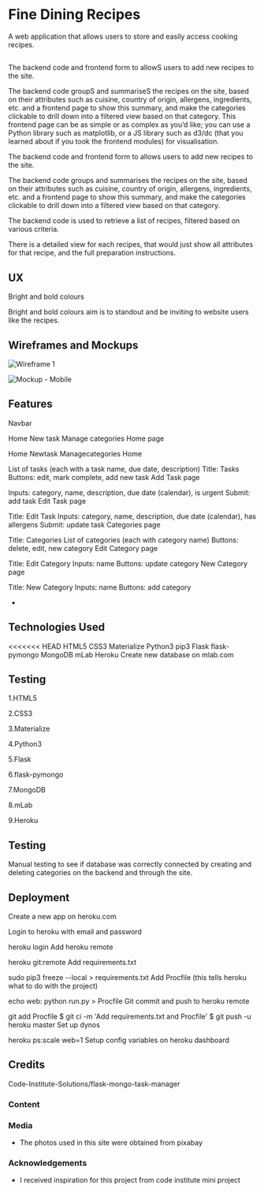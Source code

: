 # Fine Dining Recipes

A web application that allows users to store and easily access cooking recipes.

##
The backend code and frontend form to allowS users to add new recipes to the site.

The backend code  groupS and summariseS the recipes on the site, based on their attributes such as cuisine, country of origin, allergens, ingredients, etc. and a frontend page to show this summary, and make the categories clickable to drill down into a filtered view based on that category. This frontend page can be as simple or as complex as you’d like; you can use a Python library such as matplotlib, or a JS library such as d3/dc (that you learned about if you took the frontend modules) for visualisation.

The backend code and frontend form to allows users to add new recipes to the site.

The backend code  groups and summarises the recipes on the site, based on their attributes such as cuisine, country of origin, allergens, ingredients, etc. and a frontend page to show this summary, and make the categories clickable to drill down into a filtered view based on that category. 


The backend code is used to retrieve a list of recipes, filtered based on various criteria.

There is a detailed view for each recipes, that would just show all attributes for that recipe, and the full preparation instructions.
 
## UX



Bright and bold colours 

Bright and bold colours aim is to standout and be inviting to website users like the recipes.

## Wireframes and Mockups


![Wireframe 1](https://github.com/vmgwembere/fine-dining-recipes/blob/master/static/images/20190217_153945.jpg)



![Mockup - Mobile](https://github.com/vmgwembere/fine-dining-recipes/blob/master/static/images/20190217_153856.jpg)


## Features
Navbar


Home New task Manage categories Home page

Home Newtask Managecategories Home 


List of tasks (each with a task name, due date, description) Title: Tasks Buttons: edit, mark complete, add new task Add Task page

Inputs: category, name, description, due date (calendar), is urgent Submit: add task Edit Task page

Title: Edit Task Inputs: category, name, description, due date (calendar), has allergens Submit: update task Categories page

Title: Categories List of categories (each with category name) Buttons: delete, edit, new category Edit Category page

Title: Edit Category Inputs: name Buttons: update category New Category page

Title: New Category Inputs: name Buttons: add category 
 

- 
## Technologies Used
<<<<<<< HEAD
HTML5 
CSS3 
Materialize
Python3
pip3
Flask
flask-pymongo
MongoDB
mLab
Heroku
Create new database on mlab.com


## Testing



1.HTML5 

2.CSS3 

3.Materialize

4.Python3

5.Flask

6.flask-pymongo

7.MongoDB

8.mLab

9.Heroku



## Testing

Manual testing to see if database was correctly connected by creating and deleting categories on the backend and through the site.



## Deployment

Create a new app on heroku.com

Login to heroku with email and password

heroku login Add heroku remote

heroku git:remote Add requirements.txt

sudo pip3 freeze --local > requirements.txt Add Procfile (this tells heroku what to do with the project)

echo web: python run.py > Procfile Git commit and push to heroku remote

git add Procfile $ git ci -m 'Add requirements.txt and Procfile' $ git push -u heroku master Set up dynos

heroku ps:scale web=1 Setup config variables on heroku dashboard

## Credits

Code-Institute-Solutions/flask-mongo-task-manager 


### Content




### Media
- The photos used in this site were obtained from pixabay

### Acknowledgements

- I received inspiration for this project from code institute mini project




